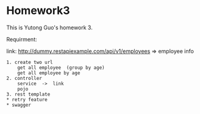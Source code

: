 # Homework3
This is Yutong Guo's homework 3.

Requirment:

link: http://dummy.restapiexample.com/api/v1/employees => employee info

	1. create two url 
		get all employee  (group by age)
		get all employee by age 
	2. controller 
	    service  ->  link
   	    pojo
	3. rest template
	* retry feature
	* swagger


